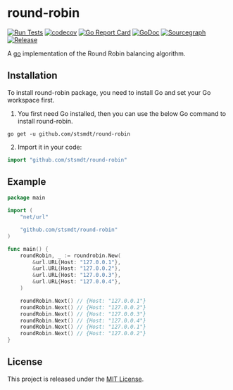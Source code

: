 # round-robin

[![Run Tests](https://github.com/stsmdt/round-robin/actions/workflows/roundrobin.yml/badge.svg?branch=main)](https://github.com/stsmdt/round-robin/actions/workflows/roundrobin.yml)
[![codecov](https://codecov.io/gh/stsmdt/round-robin/branch/main/graph/badge.svg?token=CY1OHFI4YU)](https://codecov.io/gh/stsmdt/round-robin)
[![Go Report Card](https://goreportcard.com/badge/github.com/stsmdt/round-robin)](https://goreportcard.com/report/github.com/stsmdt/round-robin)
[![GoDoc](https://pkg.go.dev/badge/github.com/stsmdt/round-robin?status.svg)](https://pkg.go.dev/github.com/stsmdt/round-robin?tab=doc)
[![Sourcegraph](https://sourcegraph.com/github.com/stsmdt/round-robin/-/badge.svg)](https://sourcegraph.com/github.com/stsmdt/round-robin?badge)
[![Release](https://img.shields.io/github/release/stsmdt/round-robin.svg?style=flat-square)](https://github.com/stsmdt/round-robin/releases)

A [go](https://go.dev/) implementation of the Round Robin balancing algorithm.

## Installation

To install round-robin package, you need to install Go and set your Go workspace first.

1. You first need Go installed, then you can use the below Go command to install round-robin.

```shell
go get -u github.com/stsmdt/round-robin
```

2. Import it in your code:

```go
import "github.com/stsmdt/round-robin"
```

## Example

```go
package main

import (
	"net/url"

	"github.com/stsmdt/round-robin"
)

func main() {
	roundRobin, _ := roundrobin.New(
		&url.URL{Host: "127.0.0.1"},
		&url.URL{Host: "127.0.0.2"},
		&url.URL{Host: "127.0.0.3"},
		&url.URL{Host: "127.0.0.4"},
	)

	roundRobin.Next() // {Host: "127.0.0.1"}
	roundRobin.Next() // {Host: "127.0.0.2"}
	roundRobin.Next() // {Host: "127.0.0.3"}
	roundRobin.Next() // {Host: "127.0.0.4"}
	roundRobin.Next() // {Host: "127.0.0.1"}
	roundRobin.Next() // {Host: "127.0.0.2"}
}
```

## License

This project is released under the [MIT License](LICENSE).
